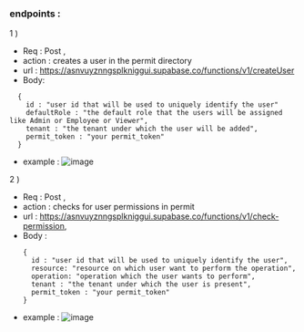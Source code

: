 ### endpoints : 

1 )

- Req : Post ,
- action : creates a user in the permit directory
- url : https://asnvuyznngsplkniggui.supabase.co/functions/v1/createUser
- Body:
```
  {
    id : "user id that will be used to uniquely identify the user"
    defaultRole : "the default role that the users will be assigned like Admin or Employee or Viewer",
    tenant : "the tenant under which the user will be added",
    permit_token : "your permit_token"
  }
```

- example : 
![image](https://github.com/SagarSingh2003/supabase-integration/assets/129133613/e58c553e-516d-47e6-9e92-8f6d7ddbe8a0)


2 )   

- Req : Post ,
- action : checks for user permissions in permit 
- url : https://asnvuyznngsplkniggui.supabase.co/functions/v1/check-permission,
- Body :
  ```
  {
    id : "user id that will be used to uniquely identify the user",
    resource: "resource on which user want to perform the operation",
    operation: "operation which the user wants to perform",
    tenant : "the tenant under which the user is present",
    permit_token : "your permit_token"
  }
- example : 
![image](https://github.com/SagarSingh2003/supabase-integration/assets/129133613/c19927b4-5981-4b53-863c-b0ada84b2412)
